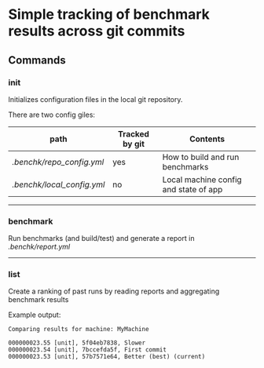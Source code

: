 # Simple tracking of benchmark results across git commits

## Commands

### init

Initializes configuration files in the local git repository.

There are two config giles:

| path   | Tracked by git | Contents |
| -------- | ------- | --- |
| *.benchk/repo_config.yml*  | yes | How to build and run benchmarks       |
| *.benchk/local_config.yml* | no  | Local machine config and state of app |

---

### benchmark

Run benchmarks (and build/test) and generate a report in *.benchk/report.yml*

---

### list

Create a ranking of past runs by reading reports and aggregating benchmark results

Example output:
```
Comparing results for machine: MyMachine

000000023.55 [unit], 5f04eb7838, Slower
000000023.54 [unit], 7bccefda5f, First commit
000000023.53 [unit], 57b7571e64, Better (best) (current)
```